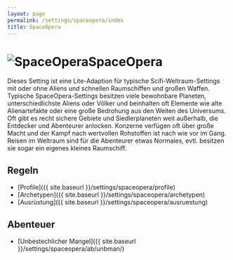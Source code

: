 ```yaml
---
layout: page
permalink: /settings/spaceopera/index
title: SpaceOpera
---
```


<h1 class="titelimg"><img alt="SpaceOpera" src="{{ site.baseurl }}/assets/pics/spaceopera.png"/>SpaceOpera</h1>
Dieses Setting ist eine Lite-Adaption für typische Scifi-Weltraum-Settings mit oder ohne Aliens und schnellen Raumschiffen und großen Waffen. Typische SpaceOpera-Settings besitzen viele bewohnbare Planeten, unterschiedlichste Aliens oder Völker und beinhalten oft Elemente wie alte Alienartefakte oder eine große Bedrohung aus den Weiten des Universums. Oft gibt es recht sichere Gebiete und Siedlerplaneten weit außerhalb, die Entdecker und Abenteurer anlocken. Konzerne verfügen oft über große Macht und der Kampf nach wertvollen Rohstoffen ist nach wie vor im Gang. Reisen im Weltraum sind für die Abenteurer etwas Normales, evtl. besitzen sie sogar ein eigenes kleines Raumschiff.

## Regeln

- [Profile]({{ site.baseurl }}/settings/spaceopera/profile)
- [Archetypen]({{ site.baseurl }}/settings/spaceopera/archetypen)
- [Ausrüstung]({{ site.baseurl }}/settings/spaceopera/ausruestung)

## Abenteuer

- [Unbestechlicher Mangel]({{ site.baseurl }}/settings/spaceopera/ab/unbman/)

